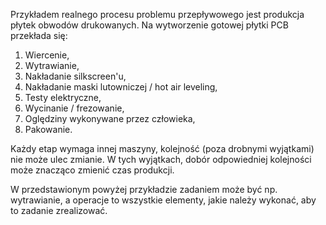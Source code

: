 Przykładem realnego procesu problemu przepływowego jest produkcja płytek obwodów drukowanych.
Na wytworzenie gotowej płytki PCB przekłada się:

1. Wiercenie,
2. Wytrawianie,
3. Nakładanie silkscreen'u,
4. Nakładanie maski lutowniczej / hot air leveling,
5. Testy elektryczne,
6. Wycinanie / frezowanie,
7. Oględziny wykonywane przez człowieka,
8. Pakowanie.

Każdy etap wymaga innej maszyny, kolejność (poza drobnymi wyjątkami) nie może ulec zmianie.
W tych wyjątkach, dobór odpowiedniej kolejności może znacząco zmienić czas produkcji.

W przedstawionym powyżej przykładzie zadaniem może być np. wytrawianie, a operacje to wszystkie elementy, jakie należy wykonać, aby to zadanie zrealizować.
